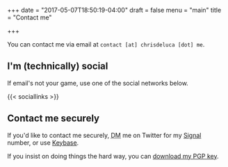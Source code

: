 +++
date = "2017-05-07T18:50:19-04:00"
draft = false
menu = "main"
title = "Contact me"

+++

You can contact me via email at `contact [at] chrisdeluca [dot] me`.

## I'm (technically) social

If email's not your game, use one of the social networks below.

{{< sociallinks >}}

## Contact me securely

If you'd like to contact me securely, <abbr title="Dungeon Master">DM</abbr> me on Twitter for my [Signal](https://whispersystems.org) number, or use [Keybase](https://keybase.io).

If you insist on doing things the hard way, you can <a download href="/files/chris-deluca-pgp.pub.asc">download my PGP key</a>.
